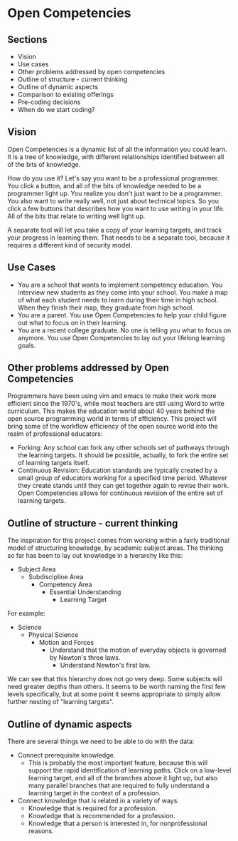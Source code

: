 Open Competencies
===

Sections
---
- Vision
- Use cases
- Other problems addressed by open competencies
- Outline of structure - current thinking
- Outline of dynamic aspects
- Comparison to existing offerings
- Pre-coding decisions
- When do we start coding?

Vision
-------
Open Competencies is a dynamic list of all the information you could learn.  It is a tree of knowledge, with different relationships identified between all of the bits of knowledge.

How do you use it?  Let's say you want to be a professional programmer.  You click a button, and all of the bits of knowledge needed to be a programmer light up.  You realize you don't just want to be a programmer.  You  also want to write really well, not just about technical topics.  So you click a few buttons that describes how you want to use writing in your life.  All of the bits that relate to writing well light up.

A separate tool will let you take a copy of your learning targets, and track your progress in learning them.  That needs to be a separate tool, because it requires a different kind of security model.

Use Cases
---------
- You are a school that wants to implement competency education.  You interview new students as they come into your school.  You make a map of what each student needs to learn during their time in high school.  When they finish their map, they graduate from high school.
- You are a parent.  You use Open Competencies to help your child figure out what to focus on in their learning.
- You are a recent college graduate.  No one is telling you what to focus on anymore.  You use Open Competencies to lay out your lifelong learning goals.

Other problems addressed by Open Competencies
---
Programmers have been using vim and emacs to make their work more efficient since the 1970's, while most teachers are still using Word to write curriculum.  This makes the education world about 40 years behind the open source programming world in terms of efficiency.  This project will bring some of the workflow efficiency of the open source world into the realm of professional educators:
- Forking:  Any school can fork any other schools set of pathways through the learning targets.  It should be possible, actually, to fork the entire set of learning targets itself.
- Continuous Revision:  Education standards are typically created by a small group of educators working for a specified time period.  Whatever they create stands until they can get together again to revise their work.  Open Competencies allows for continuous revision of the entire set of learning targets.

Outline of structure - current thinking
---
The inspiration for this project comes from working within a fairly traditional model of structuring knowledge, by academic subject areas.  The thinking so far has been to lay out knowledge in a hierarchy like this:
- Subject Area
    - Subdiscipline Area
        - Competency Area
            - Essential Understanding
                - Learning Target

For example:
- Science
    - Physical Science
        - Motion and Forces
            - Understand that the motion of everyday objects is governed by Newton's three laws.
                - Understand Newton's first law.

We can see that this hierarchy does not go very deep.  Some subjects will need greater depths than others.  It seems to be worth naming the first few levels specifically, but at some point it seems appropriate to simply allow further nesting of "learning targets".

Outline of dynamic aspects
---
There are several things we need to be able to do with the data:
- Connect prerequisite knowledge.
    - This is probably the most important feature, because this will support the rapid identification of learning paths.  Click on a low-level learning target, and all of the branches above it light up, but also many parallel branches that are required to fully understand a learning target in the context of a profession.
- Connect knowledge that is related in a variety of ways.
    - Knowledge that is required for a profession.
    - Knowledge that is recommended for a profession.
    - Knowledge that a person is interested in, for nonprofessional reasons.
